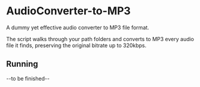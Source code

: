 # AudioConverter-to-MP3

A dummy yet effective audio converter to MP3 file format.

The script walks through your path folders and converts to MP3 every audio file it finds, preserving the original bitrate up to 320kbps.

## Running

--to be finished--